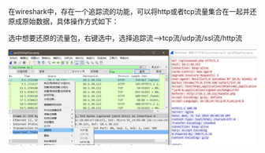 在wireshark中，存在一个追踪流的功能，可以将http或者tcp流量集合在一起并还原成原始数据，具体操作方式如下：

选中想要还原的流量包，右键选中，选择追踪流-->tcp流/udp流/ssl流/http流

![](https://raw.githubusercontent.com/h1iba1/h1iba1.github.io/refs/heads/master/_posts/CTF/ctf/杂项/流量分析/wireshark的基本使用/images/E37CFAEF493B41E8BCF369F65A35FE07clipboard.png)

